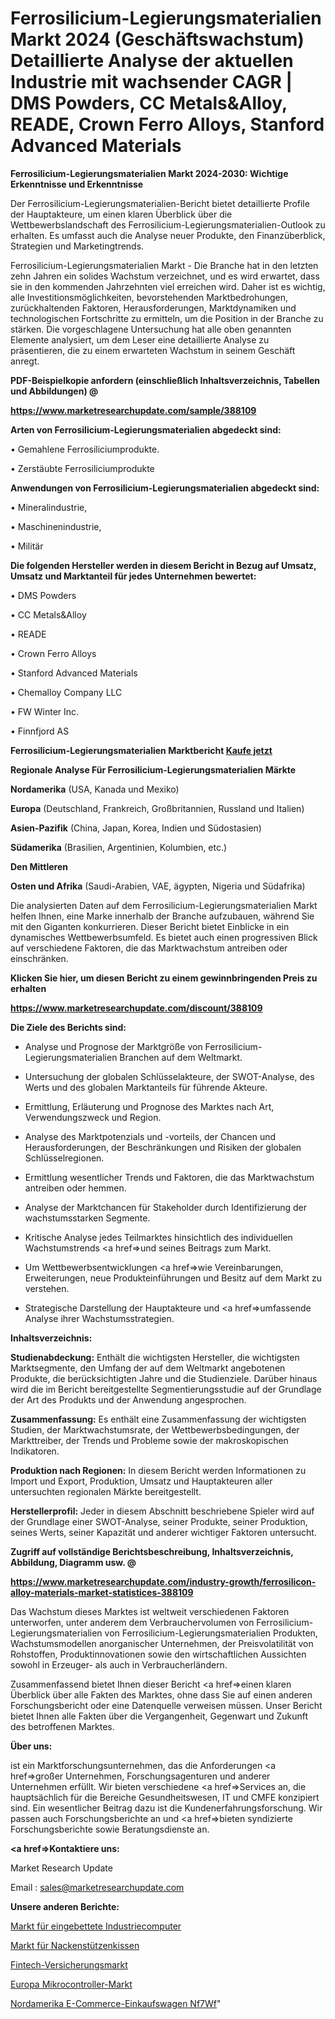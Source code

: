# Ferrosilicium-Legierungsmaterialien Markt 2024 (Geschäftswachstum) Detaillierte Analyse der aktuellen Industrie mit wachsender CAGR | DMS Powders, CC Metals&Alloy, READE, Crown Ferro Alloys, Stanford Advanced Materials

<strong>Ferrosilicium-Legierungsmaterialien Markt 2024-2030: Wichtige Erkenntnisse und Erkenntnisse</strong>

Der Ferrosilicium-Legierungsmaterialien-Bericht bietet detaillierte Profile der Hauptakteure, um einen klaren Überblick über die Wettbewerbslandschaft des Ferrosilicium-Legierungsmaterialien-Outlook zu erhalten. Es umfasst auch die Analyse neuer Produkte, den Finanzüberblick, Strategien und Marketingtrends.

Ferrosilicium-Legierungsmaterialien Markt - Die Branche hat in den letzten zehn Jahren ein solides Wachstum verzeichnet, und es wird erwartet, dass sie in den kommenden Jahrzehnten viel erreichen wird. Daher ist es wichtig, alle Investitionsmöglichkeiten, bevorstehenden Marktbedrohungen, zurückhaltenden Faktoren, Herausforderungen, Marktdynamiken und technologischen Fortschritte zu ermitteln, um die Position in der Branche zu stärken. Die vorgeschlagene Untersuchung hat alle oben genannten Elemente analysiert, um dem Leser eine detaillierte Analyse zu präsentieren, die zu einem erwarteten Wachstum in seinem Geschäft anregt.



<strong><b>PDF-Beispielkopie anfordern (einschließlich Inhaltsverzeichnis, Tabellen und Abbildungen) @ </b></strong>

<strong><a href=https://www.marketresearchupdate.com/sample/388109>

<strong>https://www.marketresearchupdate.com/sample/388109</u></a></strong></strong>



<strong>Arten von Ferrosilicium-Legierungsmaterialien abgedeckt sind:</strong>

• Gemahlene Ferrosiliciumprodukte.

• Zerstäubte Ferrosiliciumprodukte



<strong>Anwendungen von Ferrosilicium-Legierungsmaterialien abgedeckt sind:</strong>

• Mineralindustrie,

• Maschinenindustrie,

• Militär



<strong>Die folgenden Hersteller werden in diesem Bericht in Bezug auf Umsatz, Umsatz und Marktanteil für jedes Unternehmen bewertet:</strong>

• DMS Powders

• CC Metals&Alloy

• READE

• Crown Ferro Alloys

• Stanford Advanced Materials

• Chemalloy Company LLC

• FW Winter Inc.

• Finnfjord AS



<strong>Ferrosilicium-Legierungsmaterialien Marktbericht <a href=https://www.marketresearchupdate.com/buynow/388109>Kaufe jetzt</a></strong>



<strong>Regionale Analyse Für Ferrosilicium-Legierungsmaterialien Märkte</strong>



<strong>Nordamerika</strong> (USA, Kanada und Mexiko)



<strong>Europa</strong> (Deutschland, Frankreich, Großbritannien, Russland und Italien)



<strong>Asien-Pazifik</strong> (China, Japan, Korea, Indien und Südostasien)



<strong>Südamerika</strong> (Brasilien, Argentinien, Kolumbien, etc.)



<strong>Den Mittleren</strong> 

<strong>Osten und Afrika</strong> (Saudi-Arabien, VAE, ägypten, Nigeria und Südafrika)

Die analysierten Daten auf dem Ferrosilicium-Legierungsmaterialien Markt helfen Ihnen, eine Marke innerhalb der Branche aufzubauen, während Sie mit den Giganten konkurrieren. Dieser Bericht bietet Einblicke in ein dynamisches Wettbewerbsumfeld. Es bietet auch einen progressiven Blick auf verschiedene Faktoren, die das Marktwachstum antreiben oder einschränken.



<strong>Klicken Sie hier, um diesen Bericht zu einem gewinnbringenden Preis zu erhalten
</strong>

<strong><a href=https://www.marketresearchupdate.com/discount/388109>https://www.marketresearchupdate.com/discount/388109</b></u></strong></a>



<strong>Die Ziele des Berichts sind:</strong>

- Analyse und Prognose der Marktgröße von Ferrosilicium-Legierungsmaterialien Branchen auf dem Weltmarkt.

- Untersuchung der globalen Schlüsselakteure, der SWOT-Analyse, des Werts und des globalen Marktanteils für führende Akteure.

- Ermittlung, Erläuterung und Prognose des Marktes nach Art, Verwendungszweck und Region.

- Analyse des Marktpotenzials und -vorteils, der Chancen und Herausforderungen, der Beschränkungen und Risiken der globalen Schlüsselregionen.

- Ermittlung wesentlicher Trends und Faktoren, die das Marktwachstum antreiben oder hemmen.

- Analyse der Marktchancen für Stakeholder durch Identifizierung der wachstumsstarken Segmente.

- Kritische Analyse jedes Teilmarktes hinsichtlich des individuellen Wachstumstrends <a href=>und</a> seines Beitrags zum Markt.

- Um Wettbewerbsentwicklungen <a href=>wie</a> Vereinbarungen, Erweiterungen, neue Produkteinführungen und Besitz auf dem Markt zu verstehen.

- Strategische Darstellung der Hauptakteure und <a href=>umfas</a>sende Analyse ihrer Wachstumsstrategien.



<strong>Inhaltsverzeichnis:</strong>



<strong>Studienabdeckung:</strong> Enthält die wichtigsten Hersteller, die wichtigsten Marktsegmente, den Umfang der auf dem Weltmarkt angebotenen Produkte, die berücksichtigten Jahre und die Studienziele. Darüber hinaus wird die im Bericht bereitgestellte Segmentierungsstudie auf der Grundlage der Art des Produkts und der Anwendung angesprochen.



<strong>Zusammenfassung:</strong> Es enthält eine Zusammenfassung der wichtigsten Studien, der Marktwachstumsrate, der Wettbewerbsbedingungen, der Markttreiber, der Trends und Probleme sowie der makroskopischen Indikatoren.



<strong>Produktion nach Regionen:</strong> In diesem Bericht werden Informationen zu Import und Export, Produktion, Umsatz und Hauptakteuren aller untersuchten regionalen Märkte bereitgestellt.



<strong>Herstellerprofil:</strong> Jeder in diesem Abschnitt beschriebene Spieler wird auf der Grundlage einer SWOT-Analyse, seiner Produkte, seiner Produktion, seines Werts, seiner Kapazität und anderer wichtiger Faktoren untersucht.



<strong><b>Zugriff auf vollständige Berichtsbeschreibung, Inhaltsverzeichnis, Abbildung, Diagramm usw. @ </b></strong>

<strong><a href=https://www.marketresearchupdate.com/industry-growth/ferrosilicon-alloy-materials-market-statistices-388109>https://www.marketresearchupdate.com/industry-growth/ferrosilicon-alloy-materials-market-statistices-388109</a></strong>

Das Wachstum dieses Marktes ist weltweit verschiedenen Faktoren unterworfen, unter anderem dem Verbrauchervolumen von Ferrosilicium-Legierungsmaterialien von Ferrosilicium-Legierungsmaterialien Produkten, Wachstumsmodellen anorganischer Unternehmen, der Preisvolatilität von Rohstoffen, Produktinnovationen sowie den wirtschaftlichen Aussichten sowohl in Erzeuger- als auch in Verbraucherländern.

Zusammenfassend bietet Ihnen dieser Bericht <a href=>einen</a> klaren Überblick über alle Fakten des Marktes, ohne dass Sie auf einen anderen Forschungsbericht oder eine Datenquelle verweisen müssen. Unser Bericht bietet Ihnen alle Fakten über die Vergangenheit, Gegenwart und Zukunft des betroffenen Marktes.



<strong>Über uns:</strong>

 ist ein Marktforschungsunternehmen, das die Anforderungen <a href=>großer</a> Unternehmen, Forschungsagenturen und anderer Unternehmen erfüllt. Wir bieten verschiedene <a href=>Services</a> an, die hauptsächlich für die Bereiche Gesundheitswesen, IT und CMFE konzipiert sind. Ein wesentlicher Beitrag dazu ist die Kundenerfahrungsforschung. Wir passen auch Forschungsberichte an und <a href=>bieten</a> syndizierte Forschungsberichte sowie Beratungsdienste an.



<strong><a href=>Kontaktiere uns:</a></strong>

Market Research Update

Email : sales@marketresearchupdate.com



<strong>Unsere anderen Berichte:</strong>

<a href=https://www.linkedin.com/pulse/embedded-industrial-computer-market-size-growth-set-surge>Markt für eingebettete Industriecomputer</a>

<a href=https://www.linkedin.com/pulse/neck-braces-pillows-market-size-share-outlook-growth-prospects>Markt für Nackenstützenkissen</a>

<a href=https://www.linkedin.com/pulse/fintech-insurance-market-size-industry-growth>Fintech-Versicherungsmarkt</a>

<a href=https://www.linkedin.com/pulse/europe-microcontroller-market-overview-demand>Europa Mikrocontroller-Markt</a>

<a href=https://www.linkedin.com/pulse/north-america-ecommerce-shopping-cart-nf7wf/>Nordamerika E-Commerce-Einkaufswagen Nf7Wf</a>"
